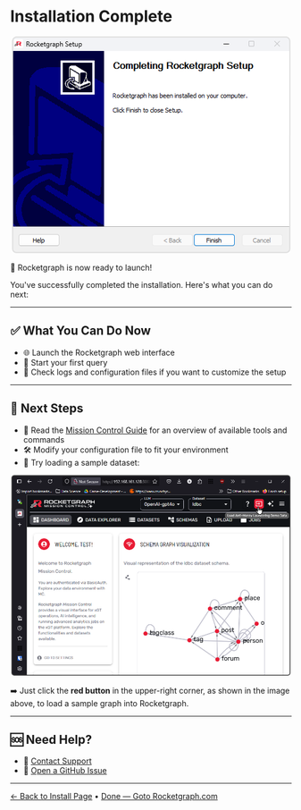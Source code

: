 # Installation Complete

<p align="center">
  <img src="images/finish.png" alt="Finish Page">
</p>

🚀 Rocketgraph is now ready to launch!

You've successfully completed the installation. Here's what you can do next:

---

## ✅ What You Can Do Now

- 🌐 Launch the Rocketgraph web interface
- 🧠 Start your first query
- 🔧 Check logs and configuration files if you want to customize the setup

---

## 🧭 Next Steps

- 📘 Read the [Mission Control Guide](https://github.com/Rocketgraphai/rocketgraph/blob/main/README.md) for an overview of available tools and commands  
- 🛠 Modify your configuration file to fit your environment  
- 🧪 Try loading a sample dataset:

<p align="center">
  <img src="images/demo-data.png" alt="Load Sample Data Page" width="500">
</p>

➡️ Just click the **red button** in the upper-right corner, as shown in the image above, to load a sample graph into Rocketgraph.

---

## 🆘 Need Help?

- 🛟 [Contact Support](https://rocketgraph.com/support/)
- 🐛 [Open a GitHub Issue](https://github.com/Rocketgraphai/rocketgraph/issues)

---

[← Back to Install Page](install.md) • [Done — Goto Rocketgraph.com](https://rocketgraph.com/)
